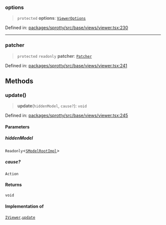 
### options

> `protected` **options**: [`ViewerOptions`](../Interface.ViewerOptions)

Defined in: [packages/sprotty/src/base/views/viewer.tsx:230](https://github.com/eclipse-sprotty/sprotty/blob/f9b2433481cc27a1ac0c92d525a92039ae7f6c76/packages/sprotty/src/base/views/viewer.tsx#L230)

***

### patcher

> `protected` `readonly` **patcher**: [`Patcher`](../TypeAlias.Patcher)

Defined in: [packages/sprotty/src/base/views/viewer.tsx:241](https://github.com/eclipse-sprotty/sprotty/blob/f9b2433481cc27a1ac0c92d525a92039ae7f6c76/packages/sprotty/src/base/views/viewer.tsx#L241)

## Methods

### update()

> **update**(`hiddenModel`, `cause?`): `void`

Defined in: [packages/sprotty/src/base/views/viewer.tsx:245](https://github.com/eclipse-sprotty/sprotty/blob/f9b2433481cc27a1ac0c92d525a92039ae7f6c76/packages/sprotty/src/base/views/viewer.tsx#L245)

#### Parameters

##### hiddenModel

`Readonly`\<[`SModelRootImpl`](../Class.SModelRootImpl)\>

##### cause?

`Action`

#### Returns

`void`

#### Implementation of

[`IViewer`](../Interface.IViewer).[`update`](../Interface.IViewer.md#update)
